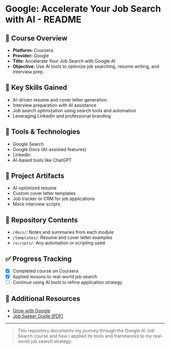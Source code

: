 # Google: Accelerate Your Job Search with AI - README

## 📘 Course Overview

* **Platform:** Coursera
* **Provider:** Google
* **Title:** Accelerate Your Job Search with Google AI
* **Objective:** Use AI tools to optimize job searching, resume writing, and interview prep.

## 🧠 Key Skills Gained

* AI-driven resume and cover letter generation
* Interview preparation with AI assistance
* Job search optimization using search tools and automation
* Leveraging LinkedIn and professional branding

## 🧰 Tools & Technologies

* Google Search
* Google Docs (AI-assisted features)
* LinkedIn
* AI-based tools like ChatGPT

## 📌 Project Artifacts

* AI-optimized resume
* Custom cover letter templates
* Job tracker or CRM for job applications
* Mock interview scripts

## 📂 Repository Contents

* `/docs/`: Notes and summaries from each module
* `/templates/`: Resume and cover letter examples
* `/scripts/`: Any automation or scripting used

## ✅ Progress Tracking

* [x] Completed course on Coursera
* [x] Applied lessons to real-world job search
* [ ] Continue using AI tools to refine application strategy

## 📎 Additional Resources

* [Grow with Google](https://grow.google/)
* [Job Seeker Guide (PDF)](https://example.com/guide)

---

> This repository documents my journey through the Google AI Job Search course and how I applied its tools and frameworks to my real-world job search strategy.
